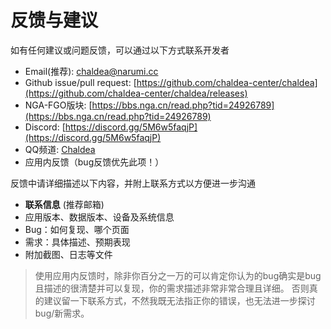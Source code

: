 # 反馈与建议

如有任何建议或问题反馈，可以通过以下方式联系开发者

* Email(推荐): [chaldea@narumi.cc](mailto:chaldea.narumi.cc)
* Github issue/pull request: [https://github.com/chaldea-center/chaldea](https://github.com/chaldea-center/chaldea/releases)
* NGA-FGO版块: [https://bbs.nga.cn/read.php?tid=24926789](https://bbs.nga.cn/read.php?tid=24926789)
* Discord: [https://discord.gg/5M6w5faqjP](https://discord.gg/5M6w5faqjP)
* QQ频道: [Chaldea](https://qun.qq.com/qqweb/qunpro/share?_wv=3&_wwv=128&inviteCode=1bVHFW&from=181074&biz=ka&shareSource=5)
* 应用内反馈（bug反馈优先此项！）


反馈中请详细描述以下内容，并附上联系方式以方便进一步沟通

* **联系信息** (推荐邮箱)
* 应用版本、数据版本、设备及系统信息
* Bug：如何复现、哪个页面
* 需求：具体描述、预期表现
* 附加截图、日志等文件

> 使用应用内反馈时，除非你百分之一万的可以肯定你认为的bug确实是bug且描述的很清楚并可以复现，你的需求描述非常非常合理且详细。
> 否则真的建议留一下联系方式，不然我既无法指正你的错误，也无法进一步探讨bug/新需求。
